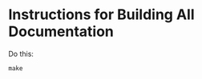 Instructions for Building All Documentation
===========================================

Do this:

~~~~~~~~~~~~~~~~~~~~~~~~~~~~~~~~~~~~~~~~~~~~~~~~~~~~~~~~~~~~~~~~~~~~~~~~~~~~~~
make
~~~~~~~~~~~~~~~~~~~~~~~~~~~~~~~~~~~~~~~~~~~~~~~~~~~~~~~~~~~~~~~~~~~~~~~~~~~~~~

